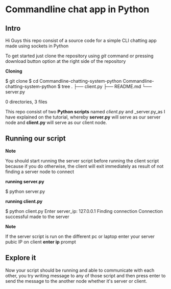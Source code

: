 # Commandline chat app in Python

## Intro

Hi Guys this repo consist of a source code for a simple CLI chatting app made using sockets in Python


To get started just clone the repository using  _git_  command or pressing download button option at the right side of the repository

**Cloning**

$ git clone 
$ cd Commandline-chatting-system-python
Commandline-chatting-system-python $ tree
.
├── client.py
├── README.md
└── server.py

0 directories, 3 files

This repo consist of two  **Python scripts**  named  _client.py_  and  _server.py_as I have explained on the tutorial, whereby  **server.py**  will serve as our server node and  **client.py**  will serve as our client node.

## Running our script

**Note**

You should start running the server script before running the client script because if you do otherwise, the client will exit immediately as result of not finding a server node to connect

**running server.py**

$ python server.py

**running client.py**

$ python client.py
Enter server_ip: 127.0.0.1
Finding connection
Connection successful made to the server

**Note**

If the server script is run on the different pc or laptop enter your server pubic IP on client  **enter ip**  prompt

## Explore it

Now your script should be running and able to communicate with each other, you try writing message to any of those script and then press enter to send the message to the another node whether it's server or client.